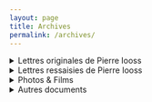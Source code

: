 ```yaml
---
layout: page
title: Archives
permalink: /archives/
---
```


<details>
  <summary>Lettres originales de Pierre Iooss</summary>
  <a href="https://cloud.iooss.fr/index.php/s/65J5i6x0rQ2DlUr">Accéder aux documents numérisés (via cloud.iooss.fr)</a>
</details>

<details>
  <summary>Lettres ressaisies de Pierre Iooss</summary>
  <ul>
    <li><a href="/assets/lettres_tapees/Carte_des_operations.pdf">Carte des opérations</a></li>
    <li><a href="/assets/lettres_tapees/Lettre_1914-01-16.pdf">Lettre du 1914-01-16</a></li>
    <li><a href="/assets/lettres_tapees/Lettre_1914-01-29.pdf">Lettre du 1914-01-29</a></li>
    <li><a href="/assets/lettres_tapees/Lettre_1914-03-06.pdf">Lettre du 1914-03-06</a></li>
    <li><a href="/assets/lettres_tapees/Lettre_1914-06-26.pdf">Lettre du 1914-06-26</a></li>
    <li><a href="/assets/lettres_tapees/Lettre_1914-07-03.pdf">Lettre du 1914-07-03</a></li>
    <li><a href="/assets/lettres_tapees/Lettre_1914-07-10.pdf">Lettre du 1914-07-10</a></li>
    <li><a href="/assets/lettres_tapees/Lettre_1914-07-17.pdf">Lettre du 1914-07-17</a></li>
    <li><a href="/assets/lettres_tapees/Carnet_de_guerre_Aout_1914.pdf">Carnet de guerre d'août 1914</a></li>
    <li><a href="/assets/lettres_tapees/Lettre_1914-08-05.pdf">Lettre du 1914-08-05</a></li>
    <li><a href="/assets/lettres_tapees/Lettre_1914-08-17.pdf">Lettre du 1914-08-17</a></li>
    <li><a href="/assets/lettres_tapees/Carnet_de_guerre_Septembre_1914.pdf">Carnet de guerre de septembre 1914</a></li>
    <li><a href="/assets/lettres_tapees/Lettre_1914-09-03.pdf">Lettre du 1914-09-03</a></li>
    <li><a href="/assets/lettres_tapees/Lettre_1914-09-09.pdf">Lettre du 1914-09-09</a></li>
    <li><a href="/assets/lettres_tapees/Lettre_1914-09-14.pdf">Lettre du 1914-09-14</a></li>
    <li><a href="/assets/lettres_tapees/Lettre_1914-09-20.pdf">Lettre du 1914-09-20</a></li>
    <li><a href="/assets/lettres_tapees/Lettre_1914-09-28.pdf">Lettre du 1914-09-28</a></li>
    <li><a href="/assets/lettres_tapees/Lettre_1914-10-01.pdf">Lettre du 1914-10-01</a></li>
    <li><a href="/assets/lettres_tapees/Lettre_1914-10-02.pdf">Lettre du 1914-10-02</a></li>
    <li><a href="/assets/lettres_tapees/Lettre_1914-10-16.pdf">Lettre du 1914-10-16</a></li>
    <li><a href="/assets/lettres_tapees/Lettre_1914-10-20.pdf">Lettre du 1914-10-20</a></li>
    <li><a href="/assets/lettres_tapees/Lettre_1914-10-24.pdf">Lettre du 1914-10-24</a></li>
    <li><a href="/assets/lettres_tapees/Lettre_1914-11-05.pdf">Lettre du 1914-11-05</a></li>
    <li><a href="/assets/lettres_tapees/Lettre_1914-11-11.pdf">Lettre du 1914-11-11</a></li>
    <li><a href="/assets/lettres_tapees/Lettre_1914-11-14.pdf">Lettre du 1914-11-14</a></li>
    <li><a href="/assets/lettres_tapees/Lettre_1914-11-20.pdf">Lettre du 1914-11-20</a></li>
    <li><a href="/assets/lettres_tapees/Lettre_1914-11-26.pdf">Lettre du 1914-11-26</a></li>
    <li><a href="/assets/lettres_tapees/Lettre_1914-11-29.pdf">Lettre du 1914-11-29</a></li>
    <li><a href="/assets/lettres_tapees/Lettre_1914-12-12.pdf">Lettre du 1914-12-12</a></li>
    <li><a href="/assets/lettres_tapees/Lettre_1914-12-20.pdf">Lettre du 1914-12-20</a></li>
    <li><a href="/assets/lettres_tapees/Lettre_1914-12-25.pdf">Lettre du 1914-12-25</a></li>
    <li><a href="/assets/lettres_tapees/Lettre_1914-12-31_Affectations_en_1914.pdf">Lettre du 1914-12-31 : Affectations en 1914</a></li>
    <li><a href="/assets/lettres_tapees/Lettre_1915-01-02.pdf">Lettre du 1915-01-02</a></li>
    <li><a href="/assets/lettres_tapees/Lettre_1915-01-03.pdf">Lettre du 1915-01-03</a></li>
    <li><a href="/assets/lettres_tapees/Lettre_1915-01-11.pdf">Lettre du 1915-01-11</a></li>
    <li><a href="/assets/lettres_tapees/Lettre_1915-01-18.pdf">Lettre du 1915-01-18</a></li>
    <li><a href="/assets/lettres_tapees/Lettre_1915-01-28.pdf">Lettre du 1915-01-28</a></li>
    <li><a href="/assets/lettres_tapees/Lettre_1915-02-03.pdf">Lettre du 1915-02-03</a></li>
    <li><a href="/assets/lettres_tapees/Lettre_1915-02-07.pdf">Lettre du 1915-02-07</a></li>
    <li><a href="/assets/lettres_tapees/Lettre_1915-02-27.pdf">Lettre du 1915-02-27</a></li>
    <li><a href="/assets/lettres_tapees/Lettre_1915-03-07.pdf">Lettre du 1915-03-07</a></li>
    <li><a href="/assets/lettres_tapees/Lettre_1915-03-15.pdf">Lettre du 1915-03-15</a></li>
    <li><a href="/assets/lettres_tapees/Lettre_1915-03-21.pdf">Lettre du 1915-03-21</a></li>
    <li><a href="/assets/lettres_tapees/Lettre_1915-03-28.pdf">Lettre du 1915-03-28</a></li>
    <li><a href="/assets/lettres_tapees/Lettre_1915-04-04.pdf">Lettre du 1915-04-04</a></li>
    <li><a href="/assets/lettres_tapees/Lettre_1915-04-13.pdf">Lettre du 1915-04-13</a></li>
    <li><a href="/assets/lettres_tapees/Lettre_1915-04-23.pdf">Lettre du 1915-04-23</a></li>
    <li><a href="/assets/lettres_tapees/Lettre_1915-04-27.pdf">Lettre du 1915-04-27</a></li>
    <li><a href="/assets/lettres_tapees/Lettre_1915-05-10.pdf">Lettre du 1915-05-10</a></li>
    <li><a href="/assets/lettres_tapees/Lettre_1915-05-20.pdf">Lettre du 1915-05-20</a></li>
    <li><a href="/assets/lettres_tapees/Lettre_1915-05-27.pdf">Lettre du 1915-05-27</a></li>
    <li><a href="/assets/lettres_tapees/Lettre_1915-06-03.pdf">Lettre du 1915-06-03</a></li>
    <li><a href="/assets/lettres_tapees/Lettre_1915-06-07.pdf">Lettre du 1915-06-07</a></li>
    <li><a href="/assets/lettres_tapees/Lettre_1915-06-16.pdf">Lettre du 1915-06-16</a></li>
    <li><a href="/assets/lettres_tapees/Lettre_1915-06-25.pdf">Lettre du 1915-06-25</a></li>
    <li><a href="/assets/lettres_tapees/Lettre_1915-06-27.pdf">Lettre du 1915-06-27</a></li>
    <li><a href="/assets/lettres_tapees/Lettre_1915-07-01.pdf">Lettre du 1915-07-01</a></li>
    <li><a href="/assets/lettres_tapees/Lettre_1915-07-03.pdf">Lettre du 1915-07-03</a></li>
    <li><a href="/assets/lettres_tapees/Lettre_1915-07-18.pdf">Lettre du 1915-07-18</a></li>
    <li><a href="/assets/lettres_tapees/Lettre_1915-07-23.pdf">Lettre du 1915-07-23</a></li>
    <li><a href="/assets/lettres_tapees/Lettre_1915-08-05.pdf">Lettre du 1915-08-05</a></li>
    <li><a href="/assets/lettres_tapees/Lettre_1915-08-08.pdf">Lettre du 1915-08-08</a></li>
    <li><a href="/assets/lettres_tapees/Lettre_1915-08-22.pdf">Lettre du 1915-08-22</a></li>
    <li><a href="/assets/lettres_tapees/Lettre_1915-08-27.pdf">Lettre du 1915-08-27</a></li>
    <li><a href="/assets/lettres_tapees/Lettre_1915-08-29.pdf">Lettre du 1915-08-29</a></li>
    <li><a href="/assets/lettres_tapees/Lettre_1915-08-31.pdf">Lettre du 1915-08-31</a></li>
    <li><a href="/assets/lettres_tapees/Lettre_1915-09-02.pdf">Lettre du 1915-09-02</a></li>
    <li><a href="/assets/lettres_tapees/Lettre_1915-09-09.pdf">Lettre du 1915-09-09</a></li>
    <li><a href="/assets/lettres_tapees/Lettre_1915-09-17.pdf">Lettre du 1915-09-17</a></li>
    <li><a href="/assets/lettres_tapees/Lettre_1915-09-20.pdf">Lettre du 1915-09-20</a></li>
    <li><a href="/assets/lettres_tapees/Lettre_1915-09-21.pdf">Lettre du 1915-09-21</a></li>
    <li><a href="/assets/lettres_tapees/Lettre_1915-09-22.pdf">Lettre du 1915-09-22</a></li>
    <li><a href="/assets/lettres_tapees/Lettre_1915-09-23.pdf">Lettre du 1915-09-23</a></li>
    <li><a href="/assets/lettres_tapees/Lettre_1915-09-25.pdf">Lettre du 1915-09-25</a></li>
    <li><a href="/assets/lettres_tapees/Lettre_1915-09-26.pdf">Lettre du 1915-09-26</a></li>
    <li><a href="/assets/lettres_tapees/Lettre_1915-09-27.pdf">Lettre du 1915-09-27</a></li>
    <li><a href="/assets/lettres_tapees/Lettre_1915-09-28.pdf">Lettre du 1915-09-28</a></li>
    <li><a href="/assets/lettres_tapees/Lettre_1915-09-29.pdf">Lettre du 1915-09-29</a></li>
    <li><a href="/assets/lettres_tapees/Lettre_1915-09-30.pdf">Lettre du 1915-09-30</a></li>
    <li><a href="/assets/lettres_tapees/Lettre_1915-10-06.pdf">Lettre du 1915-10-06</a></li>
    <li><a href="/assets/lettres_tapees/Lettre_1915-10-15.pdf">Lettre du 1915-10-15</a></li>
    <li><a href="/assets/lettres_tapees/Lettre_1915-10-19.pdf">Lettre du 1915-10-19</a></li>
    <li><a href="/assets/lettres_tapees/Lettre_1915-10-20.pdf">Lettre du 1915-10-20</a></li>
    <li><a href="/assets/lettres_tapees/Lettre_1915-10-27.pdf">Lettre du 1915-10-27</a></li>
    <li><a href="/assets/lettres_tapees/Lettre_1915-11-01.pdf">Lettre du 1915-11-01</a></li>
    <li><a href="/assets/lettres_tapees/Lettre_1915-11-08.pdf">Lettre du 1915-11-08</a></li>
    <li><a href="/assets/lettres_tapees/Lettre_1915-11-20.pdf">Lettre du 1915-11-20</a></li>
    <li><a href="/assets/lettres_tapees/Lettre_1915-12-01-Photo.pdf">Lettre du 1915-12-01 : Photo</a></li>
    <li><a href="/assets/lettres_tapees/Lettre_1915-12-25.pdf">Lettre du 1915-12-25</a></li>
    <li><a href="/assets/lettres_tapees/Lettre_1915-12-31_Affectations_en_1915.pdf">Lettre du 1915-12-31 : Affectations en 1915</a></li>
    <li><a href="/assets/lettres_tapees/Lettre_1916-01-28.pdf">Lettre du 1916-01-28</a></li>
    <li><a href="/assets/lettres_tapees/Lettre_1916-01-31.pdf">Lettre du 1916-01-31</a></li>
    <li><a href="/assets/lettres_tapees/Lettre_1916-02-06.pdf">Lettre du 1916-02-06</a></li>
    <li><a href="/assets/lettres_tapees/Lettre_1916-02-11.pdf">Lettre du 1916-02-11</a></li>
    <li><a href="/assets/lettres_tapees/Lettre_1916-02-13.pdf">Lettre du 1916-02-13</a></li>
    <li><a href="/assets/lettres_tapees/Lettre_1916-02-26.pdf">Lettre du 1916-02-26</a></li>
    <li><a href="/assets/lettres_tapees/Lettre_1916-03-01.pdf">Lettre du 1916-03-01</a></li>
    <li><a href="/assets/lettres_tapees/Lettre_1916-03-10.pdf">Lettre du 1916-03-10</a></li>
    <li><a href="/assets/lettres_tapees/Lettre_1916-03-10bis.pdf">Lettre du 1916-03-10 bis</a></li>
    <li><a href="/assets/lettres_tapees/Lettre_1916-04-18.pdf">Lettre du 1916-04-18</a></li>
    <li><a href="/assets/lettres_tapees/Lettre_1916-06-21.pdf">Lettre du 1916-06-21</a></li>
    <li><a href="/assets/lettres_tapees/Lettre_1916-06-25.pdf">Lettre du 1916-06-25</a></li>
    <li><a href="/assets/lettres_tapees/Lettre_1916-07-01.pdf">Lettre du 1916-07-01</a></li>
    <li><a href="/assets/lettres_tapees/Lettre_1916-07-14.pdf">Lettre du 1916-07-14</a></li>
    <li><a href="/assets/lettres_tapees/Lettre_1916-07-19.pdf">Lettre du 1916-07-19</a></li>
    <li><a href="/assets/lettres_tapees/Lettre_1916-07-26.pdf">Lettre du 1916-07-26</a></li>
    <li><a href="/assets/lettres_tapees/Lettre_1916-08-01.pdf">Lettre du 1916-08-01</a></li>
    <li><a href="/assets/lettres_tapees/Lettre_1916-09-17.pdf">Lettre du 1916-09-17</a></li>
    <li><a href="/assets/lettres_tapees/Lettre_1916-10-16.pdf">Lettre du 1916-10-16</a></li>
    <li><a href="/assets/lettres_tapees/Lettre_1916-10-23.pdf">Lettre du 1916-10-23</a></li>
    <li><a href="/assets/lettres_tapees/Lettre_1916-11-07.pdf">Lettre du 1916-11-07</a></li>
    <li><a href="/assets/lettres_tapees/Lettre_1916-11-14.pdf">Lettre du 1916-11-14</a></li>
    <li><a href="/assets/lettres_tapees/Lettre_1916-12-31_Affectations_en_1916.pdf">Lettre du 1916-12-31 : Affectations en 1916</a></li>
    <li><a href="/assets/lettres_tapees/Lettre_1917-04-15.pdf">Lettre du 1917-04-15</a></li>
    <li><a href="/assets/lettres_tapees/Lettre_1917-04-19.pdf">Lettre du 1917-04-19</a></li>
    <li><a href="/assets/lettres_tapees/Lettre_1917-07-01_Laisser-passer.pdf">Lettre du 1917-07-01 : Laisser-passer</a></li>
    <li><a href="/assets/lettres_tapees/Lettre_1917-09-25.pdf">Lettre du 1917-09-25</a></li>
    <li><a href="/assets/lettres_tapees/Lettre_1917-10-01.pdf">Lettre du 1917-10-01</a></li>
    <li><a href="/assets/lettres_tapees/Lettre_1917-10-05.pdf">Lettre du 1917-10-05</a></li>
    <li><a href="/assets/lettres_tapees/Lettre_1917-10-09.pdf">Lettre du 1917-10-09</a></li>
    <li><a href="/assets/lettres_tapees/Lettre_1917-10-27.pdf">Lettre du 1917-10-27</a></li>
    <li><a href="/assets/lettres_tapees/Lettre_1917-11-15.pdf">Lettre du 1917-11-15</a></li>
    <li><a href="/assets/lettres_tapees/Lettre_1917-11-25.pdf">Lettre du 1917-11-25</a></li>
    <li><a href="/assets/lettres_tapees/Lettre_1917-12-02.pdf">Lettre du 1917-12-02</a></li>
    <li><a href="/assets/lettres_tapees/Lettre_1917-12-31_Affectations_en_1917.pdf">Lettre du 1917-12-31 : Affectations en 1917</a></li>
    <li><a href="/assets/lettres_tapees/Lettre_1918-03-17.pdf">Lettre du 1918-03-17</a></li>
    <li><a href="/assets/lettres_tapees/Lettre_1918-05-22_Fiancailles_de_Pierre_Iooss_avec_Suzanne_Muriot.pdf">Lettre du 1918-05-22 : Fiançailles de Pierre Iooss avec Suzanne Muriot</a></li>
    <li><a href="/assets/lettres_tapees/Lettre_1918-08-20_de_Paul.pdf">Lettre du 1918-08-20 de Paul</a></li>
    <li><a href="/assets/lettres_tapees/Lettre_1918-10-11.pdf">Lettre du 1918-10-11</a></li>
    <li><a href="/assets/lettres_tapees/Lettre_1918-10-31_a_Suzanne.pdf">Lettre du 1918-10-31 à Suzanne</a></li>
    <li><a href="/assets/lettres_tapees/Lettre_1918-11-12_de_Suzanne_a_Pierre.pdf">Lettre du 1918-11-12 de Suzanne à Pierre</a></li>
    <li><a href="/assets/lettres_tapees/Lettre_1918-11-20_Pierre_en_Alsace.pdf">Lettre du 1918-11-20 : Pierre en Alsace</a></li>
    <li><a href="/assets/lettres_tapees/Lettre_1918-12-31_Affectations_en_1918_et_1919.pdf">Lettre du 1918-12-31 : Affectations en 1918 et 1919</a></li>
  </ul>
</details>

<details>
  <summary>Photos & Films</summary>
  Pour accéder aux photos et films, vous devez demander un mot de passe.
  <a href="https://cloud.iooss.fr/index.php/s/PNFelIbFnvlHXOj">Accéder aux photos et films (via cloud.iooss.fr)</a>
</details>

<details>
  <summary>Autres documents</summary>
  <a href="https://cloud.iooss.fr/index.php/s/fyz7ehryKnZjShb">Accéder aux documents (via cloud.iooss.fr)</a>
</details>
